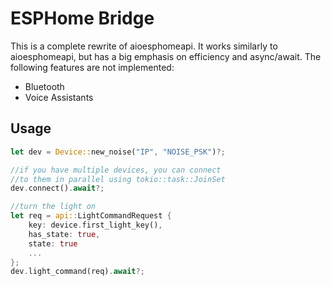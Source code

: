 # ESPHome Bridge

This is a complete rewrite of aioesphomeapi. It works similarly to aioesphomeapi,
but has a big emphasis on efficiency and async/await. The following features
are not implemented:
 - Bluetooth
 - Voice Assistants

## Usage

```rust
let dev = Device::new_noise("IP", "NOISE_PSK")?;

//if you have multiple devices, you can connect
//to them in parallel using tokio::task::JoinSet
dev.connect().await?;

//turn the light on
let req = api::LightCommandRequest {
    key: device.first_light_key(),
    has_state: true,
    state: true
    ...
};
dev.light_command(req).await?;
```
